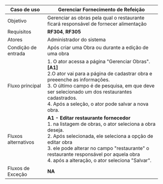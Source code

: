 | Caso de uso         | Gerenciar Fornecimento de Refeição                                                                                                                                                                                                                                                                                                                                                                                                                                                                                                                                                                                                                                                                 |
| ------------------- | ------------------------------------------------------------------------------------------------------------------------------------------------------------------------------------------------------------------------------------------------------------------------------------------------------------------------------------------------------------------------------------------------------------------------------------------------------------------------------------------------------------------------------------------------------------------------------------------------------------------------------------------------------------------------------------------- |
| Objetivo            | Gerenciar as obras pela qual o restaurante ficará responsável de fornecer alimentação                                                                                                                                                                                                                                                                                                                                                                                                                                                                                                                                                                                                                        |
| Requisitos          | **RF304**, **RF305**                                                                                                                                                                                                                                                                                                                                                                                                                                                                                                                                                                                                                                                                                  |
| Atores              | Administrador do sistema                                                                                                                                                                                                                                                                                                                                                                                                                                                                                                                                                                                                                                      |
| Condição de entrada | Após criar uma Obra ou durante a edição de uma obra                                                                                                                                                                                                                                                                                                                                                                                                                                                                                                                               |
| Fluxo principal     | 1. O ator acessa a página "Gerenciar Obras".**[A1]**<br> 2.O ator vai para a página de cadastrar obra e preeenche as informações.  <br>3.  O último campo é de pesquisa, em que deve ser selecionado um dos restaurantes cadastrados. <br> 4. Após a seleção, o ator pode salvar a nova obra.                                                                                                                                                                                                                                                                                       |
| Fluxos alternativos | **A1 - Editar restaurante fornecedor** <br>1. na listagem de obras, o ator seleciona a obra deseja.<br> 2. Após selecionada, ele seleciona a opção de editar obra<br> 3. ele pode alterar no campo "restaurante" o restaurante responsável por aquela obra <br> 4. após a alteração, o ator seleciona "Salvar".  
| Fluxos de Exceção   | **NA**
